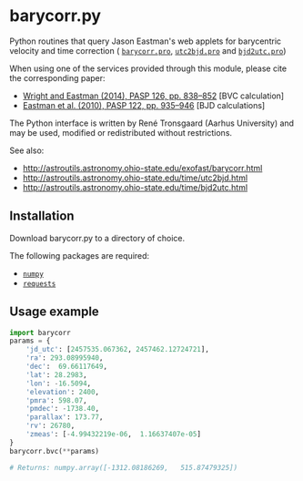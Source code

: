 # barycorr.py

Python routines that query Jason Eastman's web applets for barycentric
velocity and time correction (
[`barycorr.pro`](http://astroutils.astronomy.ohio-state.edu/exofast/pro/exofast/bary/barycorr.pro), 
[`utc2bjd.pro`](http://astroutils.astronomy.ohio-state.edu/time/pro/utc2bjd.pro) and 
[`bjd2utc.pro`](http://astroutils.astronomy.ohio-state.edu/time/pro/bjd2utc.pro))

When using one of the services provided through this module, please cite the
corresponding paper:

- [Wright and Eastman (2014), PASP 126, pp. 838–852](http://adsabs.harvard.edu/abs/2014PASP..126..838W) [BVC calculation]
- [Eastman et al. (2010), PASP 122, pp. 935–946](http://adsabs.harvard.edu/abs/2010PASP..122..935E) [BJD calculations]

The Python interface is written by René Tronsgaard (Aarhus University) and may
be used, modified or redistributed without restrictions.

See also: 
- http://astroutils.astronomy.ohio-state.edu/exofast/barycorr.html
- http://astroutils.astronomy.ohio-state.edu/time/utc2bjd.html
- http://astroutils.astronomy.ohio-state.edu/time/bjd2utc.html

## Installation

Download barycorr.py to a directory of choice.

The following packages are required: 
- [`numpy`](http://www.numpy.org/)
- [`requests`](http://python-requests.org)

## Usage example

```python
import barycorr
params = {
    'jd_utc': [2457535.067362, 2457462.12724721],
    'ra': 293.08995940,
    'dec':  69.66117649,
    'lat': 28.2983,
    'lon': -16.5094,
    'elevation': 2400,
    'pmra': 598.07,
    'pmdec': -1738.40,
    'parallax': 173.77,
    'rv': 26780,
    'zmeas': [-4.99432219e-06,  1.16637407e-05]
}
barycorr.bvc(**params)

# Returns: numpy.array([-1312.08186269,   515.87479325])
```
